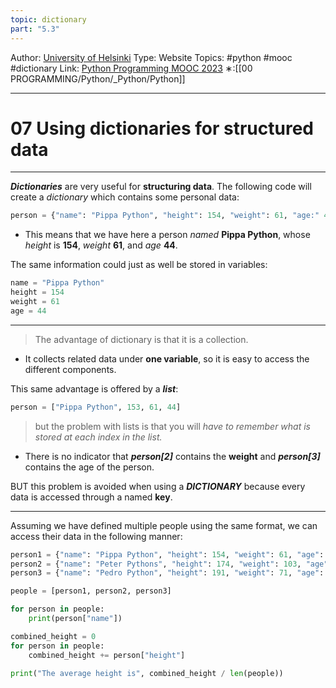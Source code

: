 ```yaml
---
topic: dictionary
part: "5.3"
---
```

Author: [University of Helsinki](https://programming-23.mooc.fi/)
Type: Website
Topics: #python #mooc #dictionary
Link: [Python Programming MOOC 2023](https://programming-23.mooc.fi/)
∗:[[00 PROGRAMMING/Python/_Python/Python]] 

---
# 07 Using dictionaries for structured data

--- 
___Dictionaries___ are very useful for __structuring data__. 
The following code will create a _dictionary_ which contains some personal data:
```python
person = {"name": "Pippa Python", "height": 154, "weight": 61, "age:" 44}
```

- This means that we have here a person _named_ __Pippa Python__, whose _height_ is __154__, _weight_ __61__, and _age_ __44__. 

The same information could just as well be stored in variables:
```python
name = "Pippa Python"
height = 154
weight = 61
age = 44
```

---
> The advantage of dictionary is that it is a collection.

- It collects related data under __one variable__, so it is easy to access the different components.

This same advantage is offered by a ___list___:
```python
person = ["Pippa Python", 153, 61, 44]
```
>but the problem with lists is that you will _have to remember what is stored at each index in the list._
- There is no indicator that ___person[2]___ contains the __weight__ and ___person[3]___ contains the age of the person.

BUT this problem is avoided when using a ___DICTIONARY___ because every data is accessed through a named __key__.

---
Assuming we have defined multiple people using the same format, we can access their data in the following manner:
```python
person1 = {"name": "Pippa Python", "height": 154, "weight": 61, "age": 44}
person2 = {"name": "Peter Pythons", "height": 174, "weight": 103, "age": 31}
person3 = {"name": "Pedro Python", "height": 191, "weight": 71, "age": 14}

people = [person1, person2, person3]

for person in people:
    print(person["name"])

combined_height = 0
for person in people:
    combined_height += person["height"]

print("The average height is", combined_height / len(people))
```


